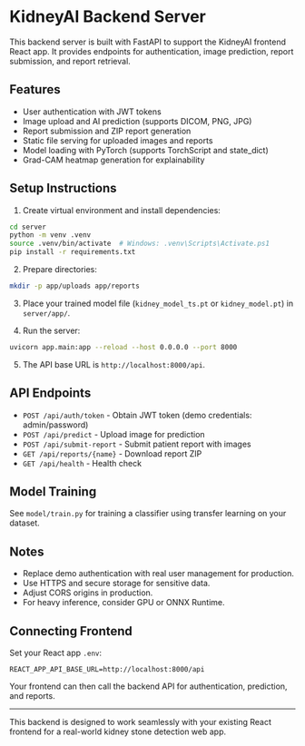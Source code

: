 # KidneyAI Backend Server

This backend server is built with FastAPI to support the KidneyAI frontend React app. It provides endpoints for authentication, image prediction, report submission, and report retrieval.

## Features

- User authentication with JWT tokens
- Image upload and AI prediction (supports DICOM, PNG, JPG)
- Report submission and ZIP report generation
- Static file serving for uploaded images and reports
- Model loading with PyTorch (supports TorchScript and state_dict)
- Grad-CAM heatmap generation for explainability

## Setup Instructions

1. Create virtual environment and install dependencies:

```bash
cd server
python -m venv .venv
source .venv/bin/activate  # Windows: .venv\Scripts\Activate.ps1
pip install -r requirements.txt
```

2. Prepare directories:

```bash
mkdir -p app/uploads app/reports
```

3. Place your trained model file (`kidney_model_ts.pt` or `kidney_model.pt`) in `server/app/`.

4. Run the server:

```bash
uvicorn app.main:app --reload --host 0.0.0.0 --port 8000
```

5. The API base URL is `http://localhost:8000/api`.

## API Endpoints

- `POST /api/auth/token` - Obtain JWT token (demo credentials: admin/password)
- `POST /api/predict` - Upload image for prediction
- `POST /api/submit-report` - Submit patient report with images
- `GET /api/reports/{name}` - Download report ZIP
- `GET /api/health` - Health check

## Model Training

See `model/train.py` for training a classifier using transfer learning on your dataset.

## Notes

- Replace demo authentication with real user management for production.
- Use HTTPS and secure storage for sensitive data.
- Adjust CORS origins in production.
- For heavy inference, consider GPU or ONNX Runtime.

## Connecting Frontend

Set your React app `.env`:

```
REACT_APP_API_BASE_URL=http://localhost:8000/api
```

Your frontend can then call the backend API for authentication, prediction, and reports.

---

This backend is designed to work seamlessly with your existing React frontend for a real-world kidney stone detection web app.
